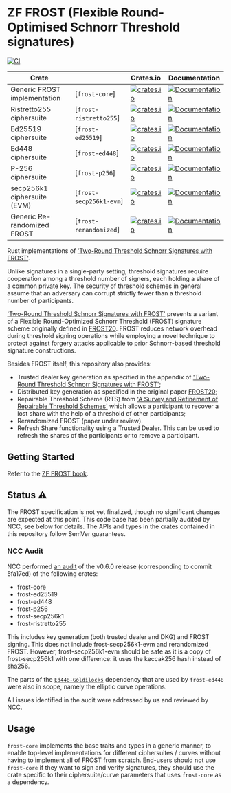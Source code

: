 # ZF FROST (Flexible Round-Optimised Schnorr Threshold signatures)

[![CI](https://github.com/ZcashFoundation/frost/actions/workflows/main.yml/badge.svg?branch=main)](https://github.com/ZcashFoundation/frost/actions/workflows/main.yml)

| Crate                        |                         | Crates.io                                                                                                             | Documentation                                                                                          |
| ---------------------------- | ----------------------- | --------------------------------------------------------------------------------------------------------------------- | ------------------------------------------------------------------------------------------------------ |
| Generic FROST implementation | [`frost-core`]          | [![crates.io](https://img.shields.io/crates/v/frost-core.svg)](https://crates.io/crates/frost-core)                   | [![Documentation](https://docs.rs/frost-core/badge.svg)](https://docs.rs/frost-core)                   |
| Ristretto255 ciphersuite     | [`frost-ristretto255`]  | [![crates.io](https://img.shields.io/crates/v/frost-ristretto255.svg)](https://crates.io/crates/frost-ristretto255)   | [![Documentation](https://docs.rs/frost-ristretto255/badge.svg)](https://docs.rs/frost-ristretto255)   |
| Ed25519 ciphersuite          | [`frost-ed25519`]       | [![crates.io](https://img.shields.io/crates/v/frost-ed25519.svg)](https://crates.io/crates/frost-ed25519)             | [![Documentation](https://docs.rs/frost-ed25519/badge.svg)](https://docs.rs/frost-ed25519)             |
| Ed448 ciphersuite            | [`frost-ed448`]         | [![crates.io](https://img.shields.io/crates/v/frost-ed448.svg)](https://crates.io/crates/frost-ed448)                 | [![Documentation](https://docs.rs/frost-ed448/badge.svg)](https://docs.rs/frost-ed448)                 |
| P-256 ciphersuite            | [`frost-p256`]          | [![crates.io](https://img.shields.io/crates/v/frost-p256.svg)](https://crates.io/crates/frost-p256)                   | [![Documentation](https://docs.rs/frost-p256/badge.svg)](https://docs.rs/frost-p256)                   |
| secp256k1 ciphersuite (EVM)  | [`frost-secp256k1-evm`] | [![crates.io](https://img.shields.io/crates/v/frost-secp256k1-evm.svg)](https://crates.io/crates/frost-secp256k1-evm) | [![Documentation](https://docs.rs/frost-secp256k1-evm/badge.svg)](https://docs.rs/frost-secp256k1-evm) |
| Generic Re-randomized FROST  | [`frost-rerandomized`]  | [![crates.io](https://img.shields.io/crates/v/frost-rerandomized.svg)](https://crates.io/crates/frost-rerandomized)   | [![Documentation](https://docs.rs/frost-rerandomized/badge.svg)](https://docs.rs/frost-rerandomized)   |

Rust implementations of ['Two-Round Threshold Schnorr Signatures with FROST'](https://datatracker.ietf.org/doc/draft-irtf-cfrg-frost/).

Unlike signatures in a single-party setting, threshold signatures require cooperation among a
threshold number of signers, each holding a share of a common private key. The security of threshold
schemes in general assume that an adversary can corrupt strictly fewer than a threshold number of
participants.

['Two-Round Threshold Schnorr Signatures with
FROST'](https://datatracker.ietf.org/doc/draft-irtf-cfrg-frost/) presents a variant of a Flexible
Round-Optimized Schnorr Threshold (FROST) signature scheme originally defined in
[FROST20](https://eprint.iacr.org/2020/852.pdf). FROST reduces network overhead during threshold
signing operations while employing a novel technique to protect against forgery attacks applicable
to prior Schnorr-based threshold signature constructions.

Besides FROST itself, this repository also provides:

- Trusted dealer key generation as specified in the appendix of ['Two-Round Threshold Schnorr Signatures with FROST'](https://datatracker.ietf.org/doc/draft-irtf-cfrg-frost/);
- Distributed key generation as specified in the original paper [FROST20](https://eprint.iacr.org/2020/852.pdf);
- Repairable Threshold Scheme (RTS) from ['A Survey and Refinement of Repairable Threshold Schemes'](https://eprint.iacr.org/2017/1155) which allows a participant to recover a lost share with the help of a threshold of other participants;
- Rerandomized FROST (paper under review).
- Refresh Share functionality using a Trusted Dealer. This can be used to refresh the shares of the participants or to remove a participant.

## Getting Started

Refer to the [ZF FROST book](https://frost.zfnd.org/).

## Status ⚠

The FROST specification is not yet finalized, though no significant changes are
expected at this point. This code base has been partially audited by NCC, see
below for details. The APIs and types in the crates contained in this repository
follow SemVer guarantees.

### NCC Audit

NCC performed [an
audit](https://research.nccgroup.com/2023/10/23/public-report-zcash-frost-security-assessment/)
of the v0.6.0 release (corresponding to commit 5fa17ed) of the following crates:

- frost-core
- frost-ed25519
- frost-ed448
- frost-p256
- frost-secp256k1
- frost-ristretto255

This includes key generation (both trusted dealer and DKG) and FROST signing.
This does not include frost-secp256k1-evm and rerandomized FROST.
However, frost-secp256k1-evm should be safe as it is a copy of frost-secp256k1
with one difference: it uses the keccak256 hash instead of sha256.

The parts of the
[`Ed448-Goldilocks`](https://github.com/crate-crypto/Ed448-Goldilocks)
dependency that are used by `frost-ed448` were also in scope, namely the
elliptic curve operations.

All issues identified in the audit were addressed by us and reviewed by NCC.


## Usage

`frost-core` implements the base traits and types in a generic manner, to enable top-level
implementations for different ciphersuites / curves without having to implement all of FROST from
scratch. End-users should not use `frost-core` if they want to sign and verify signatures, they
should use the crate specific to their ciphersuite/curve parameters that uses `frost-core` as a
dependency.

